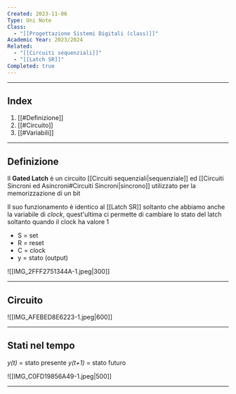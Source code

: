 ```yaml
---
Created: 2023-11-06
Type: Uni Note
Class:
  - "[[Progettazione Sistemi Digitali (class)]]"
Academic Year: 2023/2024
Related:
  - "[[Circuiti sequenziali]]"
  - "[[Latch SR]]"
Completed: true
---
```

---
## Index
1. [[#Definizione]]
2. [[#Circuito]]
3. [[#Variabili]]

---
## Definizione
Il **Gated Latch** è un circuito [[Circuiti sequenziali|sequenziale]] ed [[Circuiti Sincroni ed Asincroni#Circuiti Sincroni|sincrono]] utilizzato per la memorizzazione di un bit

Il suo funzionamento è identico al [[Latch SR]] soltanto che abbiamo anche la variabile di *clock*, quest'ultima ci permette di cambiare lo stato del latch soltanto quando il clock ha valore 1

- S = set
- R = reset
- C = clock
- y = stato (output)

![[IMG_2FFF2751344A-1.jpeg|300]]

---
## Circuito
![[IMG_AFEBED8E6223-1.jpeg|600]]

---
## Stati nel tempo 
*y(t)* = stato presente
*y(t+1)* = stato futuro

![[IMG_C0FD19856A49-1.jpeg|500]]

---